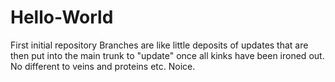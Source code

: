 # Hello-World
First initial repository
Branches are like little deposits of updates that are then put into the main trunk to "update" once all kinks have been ironed out.
No different to veins and proteins etc. Noice.
